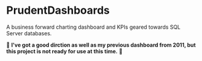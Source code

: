 # PrudentDashboards
A business forward charting dashboard and KPIs geared towards SQL Server databases.

👀 **I've got a good dirction as well as my previous dashboard from 2011, but this project is not ready for use at this time.** 👀
